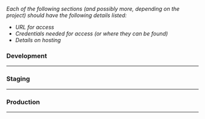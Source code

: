 _Each of the following sections (and possibly more, depending on the project) should have the following details listed:_

- _URL for access_
- _Credentials needed for access (or where they can be found)_
- _Details on hosting_

### Development
---

### Staging
---

### Production
---


